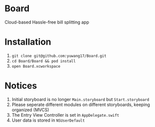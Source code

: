 # Board
Cloud-based Hassle-free bill splitting app

# Installation
1. `git clone git@github.com:yuwang17/Board.git`
2. `cd Board/Board && pod install`
3. `open Board.xcworkspace`

# Notices
1. Initial storyboard is no longer `Main.storyboard` but `Start.storyboard`
2. Please seperate different modules on different storyboards, keeping organized (MVCS)
3. The Entry View Controller is set in `AppDelegate.swift`
4. User data is stored in `NSUserDefault`
